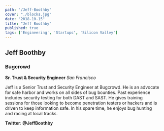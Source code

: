 ```yaml
---
path: "/Jeff-Boothby"
cover: "./blocks.jpg"
date: "2018-10-15"
title: "Jeff Boothby"
published: true
tags: ['Engineering', 'Startups', 'Silicon Valley']
---
```

## Jeff Boothby
### Bugcrowd

**Sr. Trust & Security Engineer**
*San Francisco*

Jeff is a Senior Trust and Security Engineer at Bugcrowd. He is an advocate for safe harbor and works on all sides of bug bounties. Past experience includes security testing for both DAST and SAST. He gives training sessions for those looking to become penetration testers or hackers and is driven to keep information safe. In his spare time, he enjoys bug hunting and racing at local tracks.

**Twitter: @JeffBoothby**